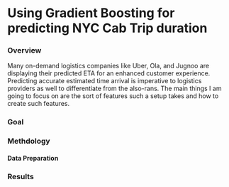 # Using Gradient Boosting for predicting NYC Cab Trip duration
### Overview 
Many on-demand logistics companies like Uber, Ola, and Jugnoo are displaying their predicted ETA for an enhanced customer experience. Predicting accurate estimated time arrival is imperative to logistics providers as well to differentiate from the also-rans. The main things I am going to focus on are the sort of features such a setup takes and how to create such features. 


### Goal

### Methdology

#### Data Preparation

### Results
